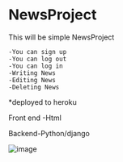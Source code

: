 # NewsProject
 This will be simple NewsProject
	
	-You can sign up 
	-You can log out
	-You can log in
	-Writing News
	-Editing News
	-Deleting News

*deployed to heroku

Front end -Html

Backend-Python/django

![image](https://user-images.githubusercontent.com/70209229/134777178-2b6ec06e-50aa-4804-8781-8191c822a3f3.png)

